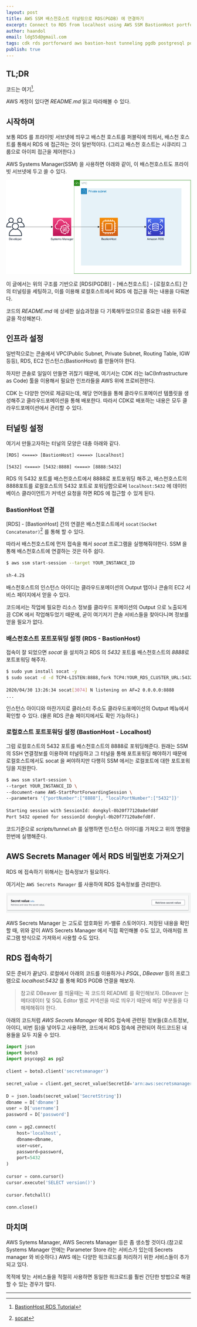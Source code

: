 ```yaml
---
layout: post
title: AWS SSM 배스천호스트 터널링으로 RDS(PGDB) 에 연결하기
excerpt: Connect to RDS from localhost using AWS SSM BastionHost portforwarding
author: haandol
email: ldg55d@gmail.com
tags: cdk rds portforward aws bastion-host tunneling pgdb postgresql postgres socat
publish: true
---
```


## TL;DR

코드는 여기[^1].

AWS 계정이 있다면 *README.md* 읽고 따라해볼 수 있다.

## 시작하며

보통 RDS 를 프라이빗 서브넷에 띄우고 배스천 호스트를 퍼블릭에 띄워서, 배스천 호스트를 통해서 RDS 에 접근하는 것이 일반적이다.
(그리고 배스천 호스트는 시큐리티 그룹으로 아이피 접근을 제어한다.)

AWS Systems Manager(SSM) 을 사용하면 아래와 같이, 이 배스천호스트도 프라이빗 서브넷에 두고 쓸 수 있다.

![](/assets/img/20200501/bastionhost.png)

이 글에서는 위의 구조를 기반으로 [RDS(PGDB)] - [배스천호스트] - [로컬호스트] 간의 터널링을 세팅하고, 이를 이용해 로컬호스트에서 RDS 에 접근을 하는 내용을 다뤄본다.

코드의 *README.md* 에 상세한 실습과정을 다 기록해두었으므로 중요한 내용 위주로 글을 작성해본다.

## 인프라 설정

일반적으로는 콘솔에서 VPC(Public Subnet, Private Subnet, Routing Table, IGW 등등), RDS, EC2 인스턴스(BastionHost) 를 만들어야 한다. 

하지만 콘솔로 일일이 만들면 귀찮기 때문에, 여기서는 CDK 라는 IaC(Infrastructure as Code) 툴을 이용해서 필요한 인프라들을 AWS 위에 프로비젼한다.

CDK 는 다양한 언어로 제공되는데, 해당 언어들을 통해 클라우드포메이션 템플릿을 생성해주고 클라우드포메이션을 통해 배포한다. 따라서 CDK로 배포하는 내용은 모두 클라우드포메이션에서 관리할 수 있다.

## 터널링 설정

여기서 만들고자하는 터널의 모양은 대충 아래와 같다.

```
[RDS] <====> [BastionHost] <====> [Localhost]

[5432] <====> [5432:8888] <====> [8888:5432]
```

RDS 의 5432 포트를 배스천호스트에서 8888로 포트포워딩 해주고, 배스천호스트의 8888포트를 로컬호스트의 5432 포트로 포워딩함으로써 `localhost:5432` 에 데이터베이스 클라이언트가 커넥션 요청을 하면 RDS 에 접근할 수 있게 된다.

### BastionHost 연결

[RDS] - [BastionHost] 간의 연결은 배스천호스트에서 `socat(Socket Concatenator)`[^2] 를 통해 할 수 있다.

따라서 배스천호스트에 먼저 접속을 해서 *socat* 프로그램을 실행해줘야한다.
SSM 을 통해 배스천호스트에 연결하는 것은 아주 쉽다.

```bash
$ aws ssm start-session --target YOUR_INSTANCE_ID

sh-4.2$
```

배스천호스트의 인스턴스 아이디는 클라우드포메이션의 Output 탭이나 콘솔의 EC2 서비스 페이지에서 얻을 수 있다.

코드에서는 작업에 필요한 리소스 정보를 클라우드 포메이션의 Output 으로 노출되게끔 CDK 에서 작업해두었기 때문에, 굳이 여기저기 콘솔 서비스들을 찾아다니며 정보를 얻을 필요가 없다.

### 배스천호스트 포트포워딩 설정 (RDS - BastionHost)

접속이 잘 되었으면 *socat* 을 설치하고 RDS 의 *5432* 포트를 배스천호스트의 *8888*로 포트포워딩 해주자.

```bash
$ sudo yum install socat -y
$ sudo socat -d -d TCP4-LISTEN:8888,fork TCP4:YOUR_RDS_CLUSTER_URL:5432 &

2020/04/30 13:26:34 socat[3074] N listening on AF=2 0.0.0.0:8888
...
```

인스턴스 아이디와 마찬가지로 클러스터 주소도 클라우드포메이션의 Output 메뉴에서 확인할 수 있다. (물론 RDS 콘솔 페이지에서도 확인 가능하다.)

### 로컬호스트 포트포워딩 설정 (BastionHost - Localhost)

그럼 로컬호스트의 5432 포트를 배스천호스트의 8888로 포워딩해준다. 원래는 SSM의 SSH 연결정보를 이용하여 터널링하고 그 터널을 통해 포트포워딩 해야하기 때문에 로컬호스트에서도 socat 을 써야하지만 다행히 SSM 에서는 로컬포트에 대한 포트포워딩을 지원한다.

```bash
$ aws ssm start-session \                                                            
--target YOUR_INSTANCE_ID \
--document-name AWS-StartPortForwardingSession \                                   
--parameters '{"portNumber":["8888"], "localPortNumber":["5432"]}'

Starting session with SessionId: dongkyl-0b20f77120a8efd8f
Port 5432 opened for sessionId dongkyl-0b20f77120a8efd8f.
```

코드기준으로 *scripts/tunnel.sh* 를 실행하면 인스턴스 아이디를 가져오고 위의 명령을 한번에 실행해준다.

## AWS Secrets Manager 에서 RDS 비밀번호 가져오기

RDS 에 접속하기 위해서는 접속정보가 필요하다.

여기서는 `AWS Secrets Manager` 를 사용하여 RDS 접속정보를 관리한다.

![](/assets/img/20200501/secrets.png)

AWS Secrets Manager 는 고도로 암호화된 키-밸류 스토어이다. 저장된 내용을 확인할 때, 위와 같이 AWS Secrets Manager 에서 직접 확인해볼 수도 있고, 아래처럼 프로그램 방식으로 가져와서 사용할 수도 있다.

## RDS 접속하기

모든 준비가 끝났다. 로컬에서 아래의 코드를 이용하거나 *PSQL*, *DBeaver* 등의 프로그램으로 *localhost:5432* 를 통해 RDS PGDB 연결을 해보자.

> 참고로 DBeaver 를 띄울때는 꼭 코드의 README 를 확인해보자. DBeaver 는 메타데이터 및 SQL Editor 별로 커넥션을 따로 띄우기 때문에 해당 부분들을 다 해제해줘야 한다.

아래의 코드처럼 *AWS Secrets Manager* 에 RDS 접속에 관련된 정보들(호스트정보, 아이디, 비번 등)을 넣어두고 사용하면, 코드에서 RDS 접속에 관련되어 하드코드된 내용들을 모두 지울 수 있다.

```python
import json
import boto3
import psycopg2 as pg2

client = boto3.client('secretsmanager')

secret_value = client.get_secret_value(SecretId='arn:aws:secretsmanager:ap-northeast-2:929831892372:secret:RdsClusterAlphaSecret22E649-H6f7k6fXTacP-RSqbEc')

D = json.loads(secret_value['SecretString'])
dbname = D['dbname']
user = D['username']
password = D['password']

conn = pg2.connect(
    host='localhost',
    dbname=dbname,
    user=user,
    password=password,
    port=5432
)

cursor = conn.cursor()
cursor.execute('SELECT version()')

cursor.fetchall()

conn.close()
```

## 마치며

AWS Sytems Manager, AWS Secrets Manager 등은 좀 생소할 것이다.(참고로 Systems Manager 안에는 Parameter Store 라는 서비스가 있는데 Secrets manager 와 비슷하다.) AWS 에는 다양한 워크로드를 처리하기 위한 서비스들이 추가되고 있다. 

목적에 맞는 서비스들을 적절히 사용하면 동일한 워크로드를 훨씬 간단한 방법으로 해결할 수 있는 경우가 많다.

----

[^1]: [BastionHost RDS Tutorial](https://github.com/haandol/bastionhost-rds-tutorial)
[^2]: [socat](https://medium.com/@copyconstruct/socat-29453e9fc8a6)